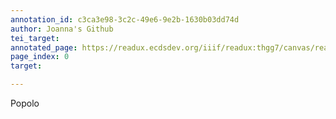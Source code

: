 ```yaml
---
annotation_id: c3ca3e98-3c2c-49e6-9e2b-1630b03dd74d
author: Joanna's Github
tei_target: 
annotated_page: https://readux.ecdsdev.org/iiif/readux:thgg7/canvas/readux:thgg7_00000001.jp2
page_index: 0
target: 

---
```

<p>Popolo</p>
